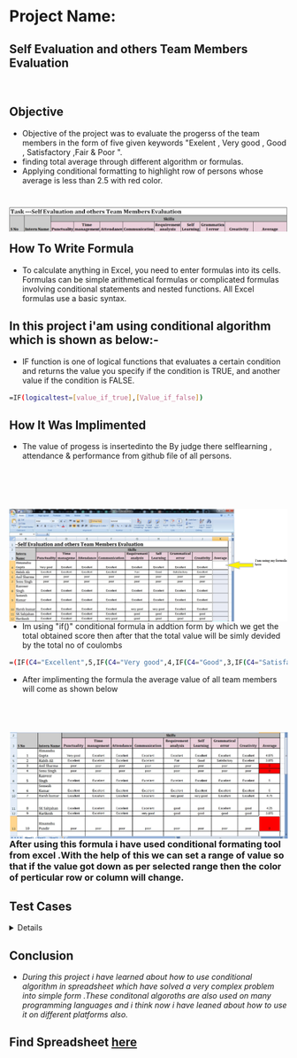 
# Project Name:

## Self Evaluation and others Team Members Evaluation
<br />

## Objective 
- Objective of the project was to evaluate the progerss of the team members in the form of five given keywords "Exelent , Very good , Good , Satisfactory ,Fair & Poor ". 
- finding total average through different algorithm or formulas.
- Applying conditional formatting to highlight row of persons whose average is less than 2.5 with red color.
<h1>
 <img align="left" src="https://github.com/adsingh007/adsingh007/blob/main/1.jpg" />
 </h1>

 <br/>
<br/>

## How To Write Formula

- To calculate anything in Excel, you need to enter formulas into its cells. Formulas can be simple arithmetical formulas or complicated formulas involving conditional statements and nested functions. All Excel formulas use a basic syntax.

## In this project i'am using conditional algorithm which is shown as below:-

- IF function is one of logical functions that evaluates a certain condition and returns the value you specify if the condition is TRUE, and another value if the condition is FALSE.

```sh
=IF(logicaltest=[value_if_true],[Value_if_false])
```

## How It Was Implimented

- The value of progess is insertedinto the By judge there selflearning , attendance & performance from github file of all persons.
 <br/>
 <br/>
 
 <h1>
 
<img align="left" src="https://github.com/adsingh007/adsingh007/blob/main/3.jpg" />
</h1>
<br/>
<br/>


- Im using "if()" conditional formula in addtion form by which we get the total obtained score then after that the total value will be simly devided by the total no of coulombs

```sh
=(IF(C4="Excellent",5,IF(C4="Very good",4,IF(C4="Good",3,IF(C4="Satisfactory",2,IF(C4="Fair",1,IF(C4="Poor",0))))))+IF............))))))/8
```

- After implimenting the formula the average value of all team members will come as shown below

<br/>
<h1>
<img align="left" src="https://github.com/adsingh007/adsingh007/blob/main/2.jpg" />
</h1>
<br/>
<br/>

### After using this formula i have used conditional formating tool from excel .With the help of this we can set a range of value so that if the value got down as per selected range then the color of perticular row or column will change.

## Test Cases

 <details>
  
|**SNo.** | **Test Case Description** |**Test Steps** | **Expected Result** | **Actual Result** | **Status** |
|:-----: | :-----: | :------: | :-----: | :-----: | :-----: |
| 1 | Appling formula for first column to check output at average named column | Appling If conditional formula at average column **"=IF(C4="Excellent",5,IF(C4="Very good",4,IF(C4="Good",3,IF(C4="Satisfactory",2,IF(C4="Fair",1,IF(C4="Poor",0))))))"** . Inserted value at first column is Exellent | 5 | 5 | Pass |
| 2 | Now appling formula to calculate total number obtained by team member for all column | Appling If conditional formula at average column but now we will write it for all columns **=(IF(C4="Excellent",5,IF(C4="Very good",4,IF(C4="Good",3,IF(C4="Satisfactory",2,IF(C4="Fair",1,IF(C4="Poor",0))))))+IF(D4="Excellent",5,IF(D4="Very good",4,IF(D4="Good",3,IF(D4="Satisfactory",2,IF(D4="Fair",1,IF(D4="Poor",0))))))+IF(E4="Excellent",5,IF(E4="Very good",4,IF(E4="Good",3,IF(E4="Satisfactory",2,IF(E4="Fair",1,IF(E4="Poor",0))))))+IF(F4="Excellent",5,IF(F4="Very good",4,IF(F4="Good",3,IF(F4="Satisfactory",2,IF(F4="Fair",1,IF(F4="Poor",0))))))+IF(G4="Excellent",5,IF(G4="Very good",4,IF(G4="Good",3,IF(G4="Satisfactory",2,IF(G4="Fair",1,IF(G4="Poor",0))))))+IF(H4="Excellent",5,IF(H4="Very good",4,IF(H4="Good",3,IF(H4="Satisfactory",2,IF(H4="Fair",1,IF(H4="Poor",0))))))+IF(I4="Excellent",5,IF(I4="Very good",4,IF(I4="Good",3,IF(I4="Satisfactory",2,IF(I4="Fair",1,IF(I4="Poor",0))))))+IF(J4="Excellent",5,IF(J4="Very good",4,IF(J4="Good",3,IF(J4="Satisfactory",2,IF(J4="Fair",1,IF(J4="Poor",0)))))))** | 39 | 39 | Pass |
| 3 | After getting previous test passed ,Find the average by dividing the total number of columbs by the total value obtained by team member. | Now simply add divide formula at the end of the previous applied formula . eg **=(IF(C4="Excellent",5,IF(C4="Very good",4,IF(C4="Good",3,IF(C4="Satisfactory",2,IF(C4="Fair",1,IF(C4="Poor",0))))))+IF............))))))/8** | 4.875 | 4.875 | Pass |
| 4 | The row whose average is less than 2.5, then it should be Red colour.To do this we will use google sheet counditional formating tool | Steps to be followed 1. Use mouse cursor to navigate goole sheet toolbar on your spreadsheet 2. Go to the Format option 3.select Conditional formating 4.Add new rule on your left side 5.Use single colour 6.select range on your current sheet 7.Now select costum formula rule and enter the formula for eg.**=$K4<=2.5** 8. Now apply the formula. | Now the row will automatically turn red whose average is below 2.5 | pass | pass |
 

 </details>
 
 

## Conclusion

- *During this project i have learned about how to use conditional algorithm in spreadsheet which have solved a very complex problem into simple form .These conditonal algoroths are also used on many programming languages and i think now i have leaned about how to use it on different platforms also.* 

## Find Spreadsheet [here](https://docs.google.com/spreadsheets/d/1yMkktOtV99VM6S3gfH8q4H9DmlPi20KwVIF4DiqkFaA/edit?usp=sharing)
